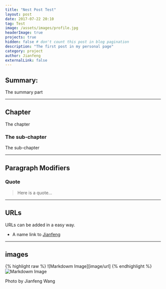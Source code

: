 ```yaml
---
title: "Nest Post Test"
layout: post
date: 2017-07-22 20:10
tag: Test
image: /assets/images/profile.jpg
headerImage: true
projects: true
hidden: false # don't count this post in blog pagination
description: "The first post in my personal page"
category: project
author: Jianfeng
externalLink: false
---
```


## Summary:

The summary part

---

## Chapter

The chapter

### The sub-chapter

The sub-chapter

---

## Paragraph Modifiers

### Quote

> Here is a quote...

---

## URLs

URLs can be added in a easy way.

* A name link to [Jianfeng](http://google.com/)

---

## images

{% highlight raw %}
![Markdowm Image][image/url]
{% endhighlight %}
![Markdowm Image][1]
<figcaption class="caption">Photo by Jianfeng Wang</figcaption>




[1]: http://kune.fr/wp-content/uploads/2013/10/ghost-blog.jpg
